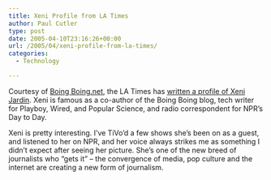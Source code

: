 ```yaml
---
title: Xeni Profile from LA Times
author: Paul Cutler
type: post
date: 2005-04-10T23:16:26+00:00
url: /2005/04/xeni-profile-from-la-times/
categories:
  - Technology

---
```

Courtesy of [Boing Boing.net][1], the LA Times has [written a profile of Xeni Jardin][2]. Xeni is famous as a co-author of the Boing Boing blog, tech writer for Playboy, Wired, and Popular Science, and radio correspondent for NPR&#8217;s Day to Day.

Xeni is pretty interesting. I&#8217;ve TiVo&#8217;d a few shows she&#8217;s been on as a guest, and listened to her on NPR, and her voice always strikes me as something I didn&#8217;t expect after seeing her picture. She&#8217;s one of the new breed of journalists who &#8220;gets it&#8221; &#8211; the convergence of media, pop culture and the internet are creating a new form of journalism.

 [1]: http://www.boingboing.net/2005/04/10/xeni_profile_in_the_.html
 [2]: http://www.xeni.net/lat/041005.htm